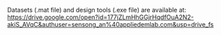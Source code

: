Datasets (.mat file) and design tools (.exe file) are available at: https://drive.google.com/open?id=177jZLmHhGGjrHqdfOuA2N2-akiS_AVqC&authuser=sensong_an%40appliedemlab.com&usp=drive_fs
